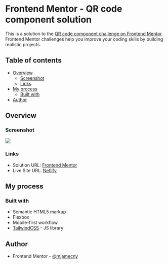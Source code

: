 # Frontend Mentor - QR code component solution

This is a solution to the [QR code component challenge on Frontend Mentor](https://www.frontendmentor.io/challenges/qr-code-component-iux_sIO_H). Frontend Mentor challenges help you improve your coding skills by building realistic projects.

## Table of contents

- [Overview](#overview)
  - [Screenshot](#screenshot)
  - [Links](#links)
- [My process](#my-process)
  - [Built with](#built-with)
- [Author](#author)

## Overview

### Screenshot

![](https://i.imgur.com/Q1zkYlB.png)

### Links

- Solution URL: [Frontend Mentor](https://www.frontendmentor.io/solutions/qr-code-component-with-tailwindcss-h3O_2jZp-p)
- Live Site URL: [Netlify](https://fm-challenge-qr-code-component.netlify.app)

## My process

### Built with

- Semantic HTML5 markup
- Flexbox
- Mobile-first workflow
- [TailwindCSS](https://tailwindcss.com/) - JS library

## Author

- Frontend Mentor - [@mjamecny](https://www.frontendmentor.io/profile/mjamecny)
